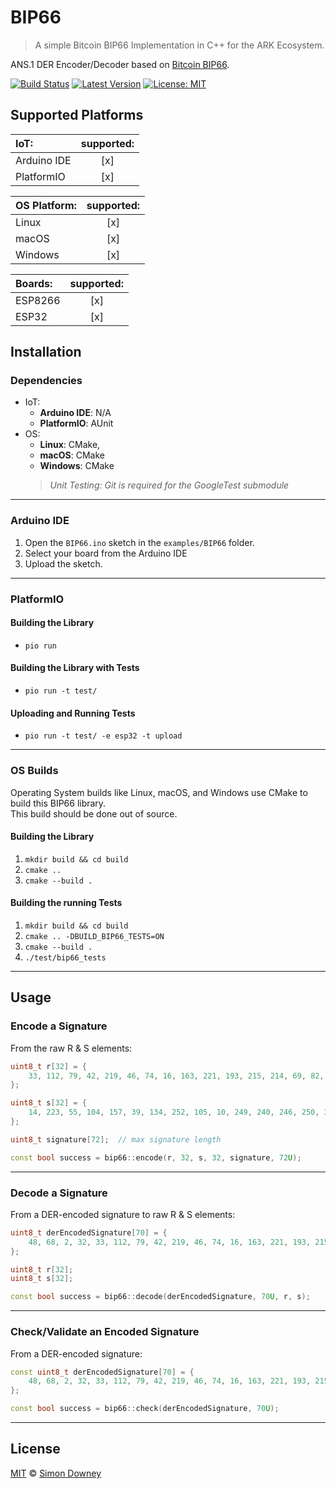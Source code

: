 # BIP66

> A simple Bitcoin BIP66 Implementation in C++ for the ARK Ecosystem.

ANS.1 DER Encoder/Decoder based on [Bitcoin BIP66](https://github.com/bitcoin/bips/blob/master/bip-0066.mediawiki).

[![Build Status](https://badgen.now.sh/circleci/github/sleepdefic1t/BIP66)](https://circleci.com/gh/sleepdefic1t/BIP66)
[![Latest Version](https://badgen.now.sh/github/release/sleepdefic1t/BIP66)](https://github.com/sleepdefic1t/BIP66/releases)
[![License: MIT](https://badgen.now.sh/badge/license/MIT/green)](https://opensource.org/licenses/MIT)

## Supported Platforms

| IoT:        | supported: |
| :---------- | :--------: |
| Arduino IDE | [x]        |
| PlatformIO  | [x]        |

| OS Platform: | supported: |
| :----------- | :--------: |
| Linux        | [x]        |
| macOS        | [x]        |
| Windows      | [x]        |

| Boards: | supported: |
| :------ | :--------: |
| ESP8266 | [x] |
| ESP32   | [x] |

## Installation

### Dependencies

- IoT:
  - **Arduino IDE**: N/A
  - **PlatformIO**: AUnit
- OS:
  - **Linux**: CMake,
  - **macOS**: CMake
  - **Windows**: CMake
  > _Unit Testing: Git is required for the GoogleTest submodule_

---

### Arduino IDE

1) Open the `BIP66.ino` sketch in the `examples/BIP66` folder.  
2) Select your board from the Arduino IDE
3) Upload the sketch.

---

### PlatformIO

#### Building the Library

- `pio run`

#### Building the Library with Tests

- `pio run -t test/`

#### Uploading and Running Tests

- `pio run -t test/ -e esp32 -t upload`

---

### OS Builds

Operating System builds like Linux, macOS, and Windows use CMake to build this BIP66 library.  
This build should be done out of source.

#### Building the Library

1) `mkdir build && cd build`
2) `cmake ..`
3) `cmake --build .`

#### Building the running Tests

1) `mkdir build && cd build`
2) `cmake .. -DBUILD_BIP66_TESTS=ON`
3) `cmake --build .`
4) `./test/bip66_tests`

---

## Usage

### Encode a Signature

From the raw R & S elements:

```cpp
uint8_t r[32] = {
    33, 112, 79, 42, 219, 46, 74, 16, 163, 221, 193, 215, 214, 69, 82, 184, 6, 28, 5, 246, 209, 42, 22, 140, 105, 9, 28, 117, 88, 29, 97, 20
};

uint8_t s[32] = {
    14, 223, 55, 104, 157, 39, 134, 252, 105, 10, 249, 240, 246, 250, 31, 98, 156, 149, 105, 80, 57, 246, 72, 166, 212, 85, 72, 67, 2, 64, 46, 147
};

uint8_t signature[72];  // max signature length

const bool success = bip66::encode(r, 32, s, 32, signature, 72U);
```

---

### Decode a Signature

From a DER-encoded signature to raw R & S elements:

```cpp
uint8_t derEncodedSignature[70] = {
    48, 68, 2, 32, 33, 112, 79, 42, 219, 46, 74, 16, 163, 221, 193, 215, 214, 69, 82, 184, 6, 28, 5, 246, 209, 42, 22, 140, 105, 9, 28, 117, 88, 29, 97, 20, 2, 32, 14, 223, 55, 104, 157, 39, 134, 252, 105, 10, 249, 240, 246, 250, 31, 98, 156, 149, 105, 80, 57, 246, 72, 166, 212, 85, 72, 67, 2, 64, 46, 147
};

uint8_t r[32];
uint8_t s[32];

const bool success = bip66::decode(derEncodedSignature, 70U, r, s);
```

---

### Check/Validate an Encoded Signature

From a DER-encoded signature:

```cpp
const uint8_t derEncodedSignature[70] = {
    48, 68, 2, 32, 33, 112, 79, 42, 219, 46, 74, 16, 163, 221, 193, 215, 214, 69, 82, 184, 6, 28, 5, 246, 209, 42, 22, 140, 105, 9, 28, 117, 88, 29, 97, 20, 2, 32, 14, 223, 55, 104, 157, 39, 134, 252, 105, 10, 249, 240, 246, 250, 31, 98, 156, 149, 105, 80, 57, 246, 72, 166, 212, 85, 72, 67, 2, 64, 46, 147
};

const bool success = bip66::check(derEncodedSignature, 70U);
```

---

## License

[MIT](LICENSE) © [Simon Downey](https://github.com/sleepdefic1t)
